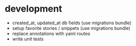
development
===

- created_at, updated_at db fields (use migrations bundle)
- setup favorite stories / snippets (use migrations bundle)
- replace annotations with yaml routes
- write unit tests
